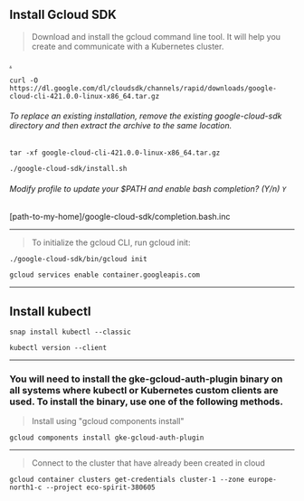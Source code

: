 ## Install  Gcloud SDK
> Download and install the gcloud command line tool. It will help you create and communicate with a Kubernetes cluster.

[.](https://z2jh.jupyter.org/en/latest/kubernetes/google/step-zero-gcp.html)

```
curl -O https://dl.google.com/dl/cloudsdk/channels/rapid/downloads/google-cloud-cli-421.0.0-linux-x86_64.tar.gz
```

###### To replace an existing installation, remove the existing google-cloud-sdk directory and then extract the archive to the same location. 
 
```
tar -xf google-cloud-cli-421.0.0-linux-x86_64.tar.gz 
```
```
./google-cloud-sdk/install.sh
```
###### Modify profile to update your $PATH and enable bash completion? (Y/n)   `Y`

[path-to-my-home]/google-cloud-sdk/completion.bash.inc

---

>  To initialize the gcloud CLI, run gcloud init:

```
./google-cloud-sdk/bin/gcloud init
```

```
gcloud services enable container.googleapis.com
```

---
## Install kubectl

```
snap install kubectl --classic
```

```
kubectl version --client
```
---

### You will need to install the gke-gcloud-auth-plugin binary on all systems where kubectl or Kubernetes custom clients are used. To install the binary, use one of the following methods.

> Install using "gcloud components install"

```
gcloud components install gke-gcloud-auth-plugin
```
---


> Connect to the cluster that have already been created in cloud
```
gcloud container clusters get-credentials cluster-1 --zone europe-north1-c --project eco-spirit-380605
```
